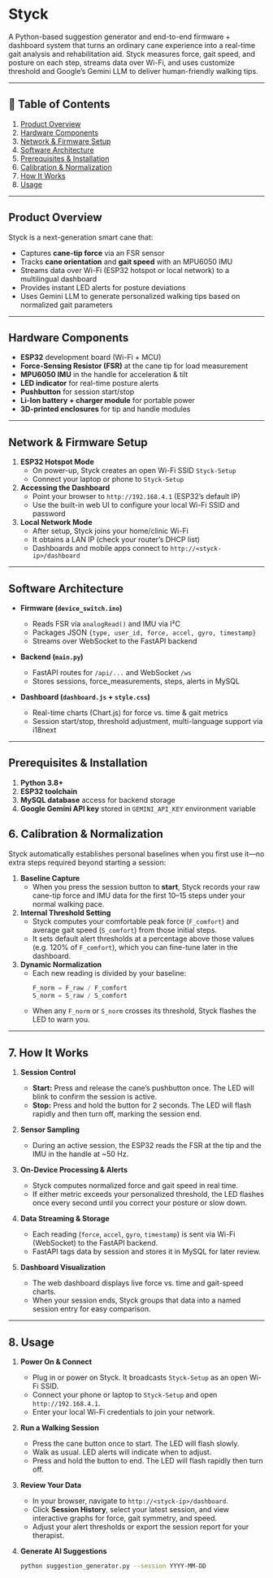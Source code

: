 # Styck

A Python-based suggestion generator and end-to-end firmware + dashboard system that turns an ordinary cane experience into a real-time gait analysis and rehabilitation aid. Styck measures force, gait speed, and posture on each step, streams data over Wi-Fi, and uses customize threshold and Google’s Gemini LLM to deliver human-friendly walking tips.

---

## 📘 Table of Contents

1. [Product Overview](#product-overview)  
2. [Hardware Components](#hardware-components)  
3. [Network & Firmware Setup](#network-&-firmware-setup)  
4. [Software Architecture](#software-architecture)  
5. [Prerequisites & Installation](#prerequisites--installation)  
6. [Calibration & Normalization](#calibration--normalization)  
7. [How It Works](#how-it-works)  
8. [Usage](#usage)  


---

## Product Overview

Styck is a next-generation smart cane that:

- Captures **cane-tip force** via an FSR sensor  
- Tracks **cane orientation** and **gait speed** with an MPU6050 IMU  
- Streams data over Wi-Fi (ESP32 hotspot or local network) to a multilingual dashboard  
- Provides instant LED alerts for posture deviations  
- Uses Gemini LLM to generate personalized walking tips based on normalized gait parameters

---

## Hardware Components

- **ESP32** development board (Wi-Fi + MCU)  
- **Force-Sensing Resistor (FSR)** at the cane tip for load measurement  
- **MPU6050 IMU** in the handle for acceleration & tilt  
- **LED indicator** for real-time posture alerts  
- **Pushbutton** for session start/stop  
- **Li-Ion battery + charger module** for portable power  
- **3D-printed enclosures** for tip and handle modules

---

## Network & Firmware Setup

1. **ESP32 Hotspot Mode**  
   - On power-up, Styck creates an open Wi-Fi SSID `Styck-Setup`  
   - Connect your laptop or phone to `Styck-Setup`  
2. **Accessing the Dashboard**  
   - Point your browser to `http://192.168.4.1` (ESP32’s default IP)  
   - Use the built-in web UI to configure your local Wi-Fi SSID and password  
3. **Local Network Mode**  
   - After setup, Styck joins your home/clinic Wi-Fi  
   - It obtains a LAN IP (check your router’s DHCP list)  
   - Dashboards and mobile apps connect to `http://<styck-ip>/dashboard`

---

## Software Architecture

- **Firmware (`device_switch.ino`)**  
  - Reads FSR via `analogRead()` and IMU via I²C  
  - Packages JSON `{type, user_id, force, accel, gyro, timestamp}`  
  - Streams over WebSocket to the FastAPI backend  

- **Backend (`main.py`)**  
  - FastAPI routes for `/api/...` and WebSocket `/ws`  
  - Stores sessions, force_measurements, steps, alerts in MySQL  

- **Dashboard (`dashboard.js` + `style.css`)**  
  - Real-time charts (Chart.js) for force vs. time & gait metrics  
  - Session start/stop, threshold adjustment, multi-language support via i18next  

---

## Prerequisites & Installation

1. **Python 3.8+**  
2. **ESP32 toolchain** 
3. **MySQL database** access for backend storage  
4. **Google Gemini API key** stored in `GEMINI_API_KEY` environment variable


## 6. Calibration & Normalization

Styck automatically establishes personal baselines when you first use it—no extra steps required beyond starting a session:

1. **Baseline Capture**  
   - When you press the session button to **start**, Styck records your raw cane-tip force and IMU data for the first 10–15 steps under your normal walking pace.  
2. **Internal Threshold Setting**  
   - Styck computes your comfortable peak force (`F_comfort`) and average gait speed (`S_comfort`) from those initial steps.  
   - It sets default alert thresholds at a percentage above those values (e.g. 120% of `F_comfort`), which you can fine-tune later in the dashboard.  
3. **Dynamic Normalization**  
   - Each new reading is divided by your baseline:  
     ```python
     F_norm = F_raw / F_comfort
     S_norm = S_raw / S_comfort
     ```  
   - When any `F_norm` or `S_norm` crosses its threshold, Styck flashes the LED to warn you.

---

## 7. How It Works

1. **Session Control**  
   - **Start:** Press and release the cane’s pushbutton once. The LED will blink to confirm the session is active.  
   - **Stop:** Press and hold the button for 2 seconds. The LED will flash rapidly and then turn off, marking the session end.  

2. **Sensor Sampling**  
   - During an active session, the ESP32 reads the FSR at the tip and the IMU in the handle at ~50 Hz.  

3. **On-Device Processing & Alerts**  
   - Styck computes normalized force and gait speed in real time.  
   - If either metric exceeds your personalized threshold, the LED flashes once every second until you correct your posture or slow down.  

4. **Data Streaming & Storage**  
   - Each reading (`force`, `accel`, `gyro`, `timestamp`) is sent via Wi-Fi (WebSocket) to the FastAPI backend.  
   - FastAPI tags data by session and stores it in MySQL for later review.

5. **Dashboard Visualization**  
   - The web dashboard displays live force vs. time and gait-speed charts.  
   - When your session ends, Styck groups that data into a named session entry for easy comparison.

---

## 8. Usage

1. **Power On & Connect**  
   - Plug in or power on Styck. It broadcasts `Styck-Setup` as an open Wi-Fi SSID.  
   - Connect your phone or laptop to `Styck-Setup` and open `http://192.168.4.1`.  
   - Enter your local Wi-Fi credentials to join your network.  

2. **Run a Walking Session**  
   - Press the cane button once to start. The LED will flash slowly.  
   - Walk as usual. LED alerts will indicate when to adjust.  
   - Press and hold the button to end. The LED will flash rapidly then turn off.  

3. **Review Your Data**  
   - In your browser, navigate to `http://<styck-ip>/dashboard`.  
   - Click **Session History**, select your latest session, and view interactive graphs for force, gait symmetry, and speed.  
   - Adjust your alert thresholds or export the session report for your therapist.

4. **Generate AI Suggestions**  
   ```bash
   python suggestion_generator.py --session YYYY-MM-DD

